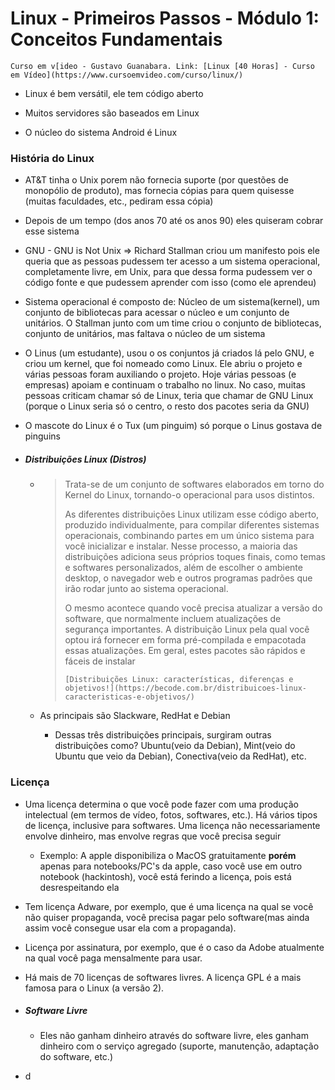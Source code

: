 # Linux - Primeiros Passos - Módulo 1: Conceitos Fundamentais

`Curso em v[ideo - Gustavo Guanabara. Link: [Linux [40 Horas] - Curso em Vídeo](https://www.cursoemvideo.com/curso/linux/)`



- Linux é bem versátil, ele tem código aberto

- Muitos servidores são baseados em Linux

- O núcleo do sistema Android é Linux
  
  

### História do Linux

- AT&T tinha o Unix porem não fornecia suporte (por questões de monopólio de produto), mas fornecia cópias para quem quisesse (muitas faculdades, etc., pediram essa cópia)

- Depois de um tempo (dos anos 70 até os anos 90) eles quiseram cobrar esse sistema

- GNU - GNU is Not Unix => Richard Stallman criou um manifesto pois ele queria que as pessoas pudessem ter acesso a um sistema operacional, completamente livre, em Unix, para que dessa forma pudessem ver o código fonte e que pudessem aprender com isso (como ele aprendeu)

- Sistema operacional é composto de: Núcleo de um sistema(kernel), um conjunto de bibliotecas para acessar o núcleo e um conjunto de unitários. O Stallman junto com um time criou o conjunto de bibliotecas, conjunto de unitários, mas faltava o núcleo de um sistema

- O Linus (um estudante), usou o os conjuntos já criados lá pelo GNU, e criou um kernel, que foi nomeado como Linux. Ele abriu o projeto e várias pessoas foram auxiliando o projeto. Hoje várias pessoas (e empresas) apoiam e continuam o trabalho no linux. No caso, muitas pessoas criticam chamar só de Linux, teria que chamar de GNU Linux (porque o Linux seria só o centro, o resto dos pacotes seria da GNU)

- O mascote do Linux é o Tux (um pinguim) só porque o Linus gostava de pinguins

- ##### Distribuições Linux (Distros)
  
  - > Trata-se de um conjunto de softwares elaborados em torno do Kernel do Linux, tornando-o operacional para usos distintos.
    > 
    > As diferentes distribuições Linux utilizam esse código aberto, produzido individualmente, para compilar diferentes sistemas operacionais, combinando partes em um único sistema para você inicializar e instalar. Nesse processo, a maioria das distribuições adiciona seus próprios toques finais, como temas e softwares personalizados, além de escolher o ambiente desktop, o navegador web e outros programas padrões que irão rodar junto ao sistema operacional.
    > 
    > O mesmo acontece quando você precisa atualizar a versão do software, que normalmente incluem atualizações de segurança importantes. A distribuição Linux pela qual você optou irá fornecer em forma pré-compilada e empacotada essas atualizações. Em geral, estes pacotes são rápidos e fáceis de instalar 
    > 
    > `[Distribuições Linux: características, diferenças e objetivos!](https://becode.com.br/distribuicoes-linux-caracteristicas-e-objetivos/)`
  
  - As principais são Slackware, RedHat e Debian
    
    - Dessas três distribuições principais, surgiram outras distribuições como? Ubuntu(veio da Debian), Mint(veio do Ubuntu que veio da Debian), Conectiva(veio da RedHat), etc.



### Licença

- Uma licença determina o que você pode fazer com uma produção intelectual (em termos de vídeo, fotos, softwares, etc.). Há vários tipos de licença, inclusive para softwares. Uma licença não necessariamente envolve dinheiro, mas envolve regras que você precisa seguir
  
  - Exemplo: A apple disponibiliza o MacOS gratuitamente **porém** apenas para notebooks/PC's da apple, caso você use em outro notebook (hackintosh), você está ferindo a licença, pois está desrespeitando ela 

- Tem licença Adware, por exemplo, que é uma licença na qual se você não quiser propaganda, você precisa pagar pelo software(mas ainda assim você consegue usar ela com a propaganda).

- Licença por assinatura, por exemplo, que é o caso da Adobe atualmente na qual você paga mensalmente para usar.

- Há mais de 70 licenças de softwares livres. A licença GPL é a mais famosa para o Linux (a versão 2).

- ##### Software Livre
  
  - Eles não ganham dinheiro através do software livre, eles ganham dinheiro com o serviço agregado (suporte, manutenção, adaptação do software, etc.)

- d


